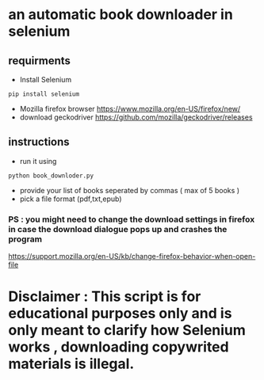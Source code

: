 # an automatic book downloader in selenium


## requirments
- Install Selenium  
```
pip install selenium
```
- Mozilla firefox browser https://www.mozilla.org/en-US/firefox/new/
- download geckodriver https://github.com/mozilla/geckodriver/releases

## instructions
- run it using 
 ```
python book_downloder.py
```
- provide your list of books seperated by commas ( max of 5 books )
- pick a file format (pdf,txt,epub)

### PS : you might need to change the download settings in firefox in case the download dialogue pops up and crashes the program
https://support.mozilla.org/en-US/kb/change-firefox-behavior-when-open-file

# Disclaimer : This script is for educational purposes only and is only meant to clarify how Selenium works , downloading copywrited materials is illegal.
